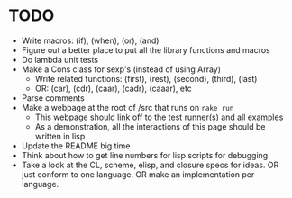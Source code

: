 # TODO

* Write macros: (if), (when), (or), (and)
* Figure out a better place to put all the library functions and macros
* Do lambda unit tests
* Make a Cons class for sexp's (instead of using Array)
	* Write related functions: (first), (rest), (second), (third), (last)
	* OR: (car), (cdr), (caar), (cadr), (caaar), etc
* Parse comments
* Make a webpage at the root of /src that runs on `rake run`
	* This webpage should link off to the test runner(s) and all examples
	* As a demonstration, all the interactions of this page should be written in lisp
* Update the README big time
* Think about how to get line numbers for lisp scripts for debugging
* Take a look at the CL, scheme, elisp, and closure specs for ideas. OR just conform to one language. OR make an implementation per language.
